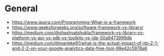 # General
* https://www.quora.com/Programming-What-is-a-framework 
* https://www.geeksforgeeks.org/software-framework-vs-library/
* https://medium.com/@shashvatshukla/framework-vs-library-vs-platform-vs-api-vs-sdk-vs-toolkits-vs-ide-50a9473999db
* https://medium.com/@marieke91/what-is-the-actual-impact-of-itp-2-1-and-2-2-on-your-google-analytics-data-free-tool-99e42c5978a6